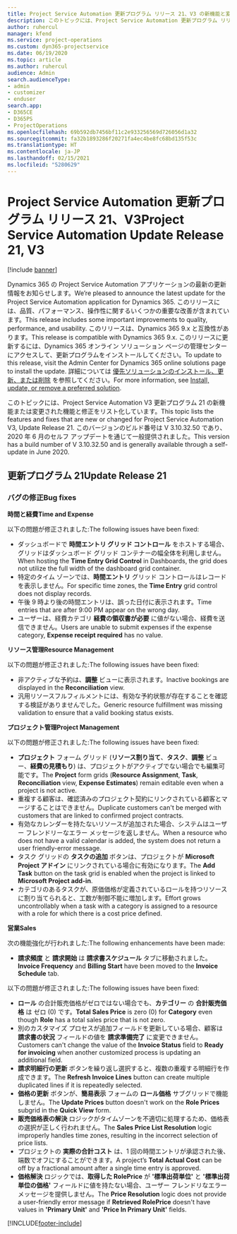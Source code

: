 ```yaml
---
title: Project Service Automation 更新プログラム リリース 21、V3 の新機能と変更点
description: このトピックには、Project Service Automation 更新プログラム リリース 21、V3 で利用可能な機能と修正をリスト化しています。
author: ruhercul
manager: kfend
ms.service: project-operations
ms.custom: dyn365-projectservice
ms.date: 06/19/2020
ms.topic: article
ms.author: ruhercul
audience: Admin
search.audienceType:
- admin
- customizer
- enduser
search.app:
- D365CE
- D365PS
- ProjectOperations
ms.openlocfilehash: 69b592db7456bf11c2e933256569d726056d1a32
ms.sourcegitcommit: fa32b1893286f20271fa4ec4be8fc68bd135f53c
ms.translationtype: HT
ms.contentlocale: ja-JP
ms.lasthandoff: 02/15/2021
ms.locfileid: "5280629"
---
```

# <a name="project-service-automation-update-release-21-v3"></a><span data-ttu-id="0bc57-103">Project Service Automation 更新プログラム リリース 21、V3</span><span class="sxs-lookup"><span data-stu-id="0bc57-103">Project Service Automation Update Release 21, V3</span></span>

[!include [banner](../includes/psa-now-project-operations.md)]

<span data-ttu-id="0bc57-104">Dynamics 365 の Project Service Automation アプリケーションの最新の更新情報をお知らせします。</span><span class="sxs-lookup"><span data-stu-id="0bc57-104">We’re pleased to announce the latest update for the Project Service Automation application for Dynamics 365.</span></span> <span data-ttu-id="0bc57-105">このリリースには、品質、パフォーマンス、操作性に関するいくつかの重要な改善が含まれています。</span><span class="sxs-lookup"><span data-stu-id="0bc57-105">This release includes some important improvements to quality, performance, and usability.</span></span> <span data-ttu-id="0bc57-106">このリリースは、Dynamics 365 9.x と互換性があります。</span><span class="sxs-lookup"><span data-stu-id="0bc57-106">This release is compatible with Dynamics 365 9.x.</span></span> <span data-ttu-id="0bc57-107">このリリースに更新するには、Dynamics 365 オンライン ソリューション ページの管理センターにアクセスして、更新プログラムをインストールしてください。</span><span class="sxs-lookup"><span data-stu-id="0bc57-107">To update to this release, visit the Admin Center for Dynamics 365 online solutions page to install the update.</span></span> <span data-ttu-id="0bc57-108">詳細については [優先ソリューションのインストール、更新、または削除](https://docs.microsoft.com/power-platform/admin/install-remove-preferred-solution) を参照してください。</span><span class="sxs-lookup"><span data-stu-id="0bc57-108">For more information, see [Install, update, or remove a preferred solution](https://docs.microsoft.com/power-platform/admin/install-remove-preferred-solution).</span></span>

<span data-ttu-id="0bc57-109">このトピックには、Project Service Automation V3 更新プログラム 21 の新機能または変更された機能と修正をリスト化しています。</span><span class="sxs-lookup"><span data-stu-id="0bc57-109">This topic lists the features and fixes that are new or changed for Project Service Automation V3, Update Release 21.</span></span> <span data-ttu-id="0bc57-110">このバージョンのビルド番号は V 3.10.32.50 であり、2020 年 6 月のセルフ アップデートを通じて一般提供されました。</span><span class="sxs-lookup"><span data-stu-id="0bc57-110">This version has a build number of V 3.10.32.50 and is generally available through a self-update in June 2020.</span></span>

## <a name="update-release-21"></a><span data-ttu-id="0bc57-111">更新プログラム 21</span><span class="sxs-lookup"><span data-stu-id="0bc57-111">Update Release 21</span></span>

### <a name="bug-fixes"></a><span data-ttu-id="0bc57-112">バグの修正</span><span class="sxs-lookup"><span data-stu-id="0bc57-112">Bug fixes</span></span>

<span data-ttu-id="0bc57-113">**時間と経費**</span><span class="sxs-lookup"><span data-stu-id="0bc57-113">**Time and Expense**</span></span>

<span data-ttu-id="0bc57-114">以下の問題が修正されました:</span><span class="sxs-lookup"><span data-stu-id="0bc57-114">The following issues have been fixed:</span></span>

- <span data-ttu-id="0bc57-115">ダッシュボードで **時間エントリ グリッド コントロール** をホストする場合、グリッドはダッシュボード グリッド コンテナーの幅全体を利用しません。</span><span class="sxs-lookup"><span data-stu-id="0bc57-115">When hosting the **Time Entry Grid Control** in Dashboards, the grid does not utilize the full width of the dashboard grid container.</span></span>
- <span data-ttu-id="0bc57-116">特定のタイム ゾーンでは、**時間エントリ** グリッド コントロールはレコードを表示しません。</span><span class="sxs-lookup"><span data-stu-id="0bc57-116">For specific time zones, the **Time Entry** grid control does not display records.</span></span>
- <span data-ttu-id="0bc57-117">午後 9 時より後の時間エントリは、誤った日付に表示されます。</span><span class="sxs-lookup"><span data-stu-id="0bc57-117">Time entries that are after 9:00 PM appear on the wrong day.</span></span>
- <span data-ttu-id="0bc57-118">ユーザーは、経費カテゴリ **経費の領収書が必要** に値がない場合、経費を送信できません。</span><span class="sxs-lookup"><span data-stu-id="0bc57-118">Users are unable to submit expenses if the expense category, **Expense receipt required** has no value.</span></span>

<span data-ttu-id="0bc57-119">**リソース管理**</span><span class="sxs-lookup"><span data-stu-id="0bc57-119">**Resource Management**</span></span>

<span data-ttu-id="0bc57-120">以下の問題が修正されました:</span><span class="sxs-lookup"><span data-stu-id="0bc57-120">The following issues have been fixed:</span></span>

- <span data-ttu-id="0bc57-121">非アクティブな予約は、**調整** ビューに表示されます。</span><span class="sxs-lookup"><span data-stu-id="0bc57-121">Inactive bookings are displayed in the **Reconciliation** view.</span></span>
- <span data-ttu-id="0bc57-122">汎用リソースフルフィルメントには、有効な予約状態が存在することを確認する検証がありませんでした。</span><span class="sxs-lookup"><span data-stu-id="0bc57-122">Generic resource fulfillment was missing validation to ensure that a valid booking status exists.</span></span>

<span data-ttu-id="0bc57-123">**プロジェクト管理**</span><span class="sxs-lookup"><span data-stu-id="0bc57-123">**Project Management**</span></span>

<span data-ttu-id="0bc57-124">以下の問題が修正されました:</span><span class="sxs-lookup"><span data-stu-id="0bc57-124">The following issues have been fixed:</span></span>

- <span data-ttu-id="0bc57-125">**プロジェクト** フォーム グリッド (**リソース割り当て**、**タスク**、**調整** ビュー、**経費の見積もり**) は、プロジェクトがアクティブでない場合でも編集可能です。</span><span class="sxs-lookup"><span data-stu-id="0bc57-125">The **Project** form grids (**Resource Assignment**, **Task**, **Reconciliation** view, **Expense Estimates**) remain editable even when a project is not active.</span></span>
- <span data-ttu-id="0bc57-126">重複する顧客は、確認済みのプロジェクト契約にリンクされている顧客とマージすることはできません。</span><span class="sxs-lookup"><span data-stu-id="0bc57-126">Duplicate customers can't be merged with customers that are linked to confirmed project contracts.</span></span>
- <span data-ttu-id="0bc57-127">有効なカレンダーを持たないリソースが追加された場合、システムはユーザー フレンドリーなエラー メッセージを返しません。</span><span class="sxs-lookup"><span data-stu-id="0bc57-127">When a resource who does not have a valid calendar is added, the system does not return a user friendly-error message.</span></span>
- <span data-ttu-id="0bc57-128">タスク グリッドの **タスクの追加** ボタンは、プロジェクトが **Microsoft Project アドイン** にリンクされている場合に有効になります。</span><span class="sxs-lookup"><span data-stu-id="0bc57-128">The **Add Task** button on the task grid is enabled when the project is linked to **Microsoft Project add-in**.</span></span>
- <span data-ttu-id="0bc57-129">カテゴリのあるタスクが、原価価格が定義されているロールを持つリソースに割り当てられると、工数が制御不能に増加します。</span><span class="sxs-lookup"><span data-stu-id="0bc57-129">Effort grows uncontrollably when a task with a category is assigned to a resource with a role for which there is a cost price defined.</span></span>

<span data-ttu-id="0bc57-130">**営業**</span><span class="sxs-lookup"><span data-stu-id="0bc57-130">**Sales**</span></span>

<span data-ttu-id="0bc57-131">次の機能強化が行われました:</span><span class="sxs-lookup"><span data-stu-id="0bc57-131">The following enhancements have been made:</span></span>

- <span data-ttu-id="0bc57-132">**請求頻度** と **請求開始** は **請求書スケジュール** タブに移動されました。</span><span class="sxs-lookup"><span data-stu-id="0bc57-132">**Invoice Frequency** and **Billing Start** have been moved to the **Invoice Schedule** tab.</span></span>

<span data-ttu-id="0bc57-133">以下の問題が修正されました:</span><span class="sxs-lookup"><span data-stu-id="0bc57-133">The following issues have been fixed:</span></span>

- <span data-ttu-id="0bc57-134">**ロール** の合計販売価格がゼロではない場合でも、**カテゴリー** の **合計販売価格** は ゼロ (0) です。</span><span class="sxs-lookup"><span data-stu-id="0bc57-134">**Total Sales Price** is zero (0) for **Category** even though **Role** has a total sales price that is not zero.</span></span>
- <span data-ttu-id="0bc57-135">別のカスタマイズ プロセスが追加フィールドを更新している場合、顧客は **請求書の状況** フィールドの値を **請求準備完了** に変更できません。</span><span class="sxs-lookup"><span data-stu-id="0bc57-135">Customers can't change the value of the **Invoice Status** field to **Ready for invoicing** when another customized process is updating an additional field.</span></span>
- <span data-ttu-id="0bc57-136">**請求明細行の更新** ボタンを繰り返し選択すると、複数の重複する明細行を作成できます。</span><span class="sxs-lookup"><span data-stu-id="0bc57-136">The **Refresh Invoice Lines** button can create multiple duplicated lines if it is repeatedly selected.</span></span>
- <span data-ttu-id="0bc57-137">**価格の更新** ボタンが、**簡易表示** フォームの **ロール価格** サブグリッドで機能しません。</span><span class="sxs-lookup"><span data-stu-id="0bc57-137">The **Update Prices** button doesn't work on the **Role Prices** subgrid in the **Quick View** form.</span></span>
- <span data-ttu-id="0bc57-138">**販売価格表の解決** ロジックがタイムゾーンを不適切に処理するため、価格表の選択が正しく行われません。</span><span class="sxs-lookup"><span data-stu-id="0bc57-138">The **Sales Price List Resolution** logic improperly handles time zones, resulting in the incorrect selection of price lists.</span></span>
- <span data-ttu-id="0bc57-139">プロジェクトの **実際の合計コスト** は、1 回の時間エントリが承認された後、端数でオフにすることができます。</span><span class="sxs-lookup"><span data-stu-id="0bc57-139">A project’s **Total Actual Cost** can be off by a fractional amount after a single time entry is approved.</span></span>
- <span data-ttu-id="0bc57-140">**価格解決** ロジックでは、**取得した RolePrice** が **'標準出荷単位'** と **'標準出荷単位の価格'** フィールドに値を持たない場合、ユーザー フレンドリなエラー メッセージを提供しません。</span><span class="sxs-lookup"><span data-stu-id="0bc57-140">The **Price Resolution** logic does not provide a user-friendly error message if **Retrieved RolePrice** doesn't have values in **'Primary Unit'** and **'Price In Primary Unit'** fields.</span></span>


[!INCLUDE[footer-include](../includes/footer-banner.md)]